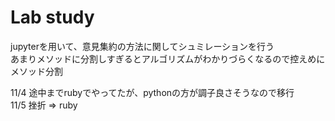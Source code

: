 # Lab study

jupyterを用いて、意見集約の方法に関してシュミレーションを行う    
あまりメソッドに分割しすぎるとアルゴリズムがわかりづらくなるので控えめにメソッド分割    

11/4 途中までrubyでやってたが、pythonの方が調子良さそうなので移行     
11/5 挫折 => ruby
